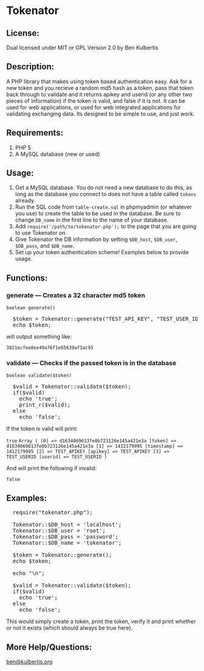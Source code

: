 Tokenator
=========

## License:

Dual licensed under MIT or GPL Version 2.0 by Ben Kulbertis

## Description:

A PHP library that makes using token based authentication easy. Ask for a new token and you recieve a random md5 hash as a token, pass that token back through to
validate and it returns apikey and userid (or any other two pieces of information) if the token is valid, and false if it is not. It can be used for web applications, or used for web integrated applications
for validating exchanging data. Its designed to be simple to use, and just work.

## Requirements:

  1. PHP 5
  2. A MySQL database (new or used)

## Usage:

  1. Get a MySQL database. You do not need a new database to do this, as long as the database you connect to does not have a table called `tokens` already.
  2. Run the SQL code from `table-create.sql` in phpmyadmin (or whatever you use) to create the table to be used in the database. Be sure to change `DB_name` in
     the first line to the name of your database.
  3. Add `require('/path/to/tokenator.php');` to the page that you are going to use Tokenator on.
  4. Give Tokenator the DB information by setting `$DB_host`, `$DB_user`, `$DB_pass`, and `$DB_name`.
  5. Set up your token authentication scheme! Examples below to provide usage.

## Functions:

### generate &mdash; Creates a 32 character md5 token

`boolean generate()`
<pre>
  $token = Tokenator::generate("TEST_API_KEY", "TEST_USER_ID");
  echo $token;
</pre>
will output something like:

`3821ecfee8ee49a76f1e65639af3ac95`

### validate &mdash; Checks if the passed token is in the database

`boolean validate($token)`
<pre>
  $valid = Tokenator::validate($token);
  if($valid)
    echo 'true';
    print_r($valid);
  else
    echo 'false';
</pre>
If the token is valid will print:

`true`
`Array ( [0] => d1634069613fe0b723126e145a421e3a [token] => d1634069613fe0b723126e145a421e3a [1] => 1412179995 [timestamp] => 1412179995 [2] => TEST_APIKEY [apikey] => TEST_APIKEY [3] => TEST_USERID [userid] => TEST_USERID ) `

And will print the following if invalid:

`false`

## Examples:

<pre>
  require("tokenator.php");

  Tokenator::$DB_host = 'localhost';
  Tokenator::$DB_user = 'root';
  Tokenator::$DB_pass = 'password';
  Tokenator::$DB_name = 'tokenator';

  $token = Tokenator::generate();
  echo $token;

  echo "\n";
  
  $valid = Tokenator::validate($token);
  if($valid)
    echo 'true';
  else
    echo 'false';
</pre>
This would simply create a token, print the token, verify it and print whether or not it exists (which should always be true here).

## More Help/Questions:

[ben@kulbertis.org](mailto:ben@kulbertis.org)
